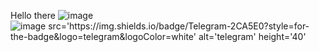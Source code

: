 Hello there
![image]({https://img.shields.io/badge/Telegram-2CA5E0?style=for-the-badge&logo=telegram&logoColor=white})
![image src='https://img.shields.io/badge/Telegram-2CA5E0?style=for-the-badge&logo=telegram&logoColor=white' alt='telegram' height='40']({https://t.me/Kim_Sofa})
